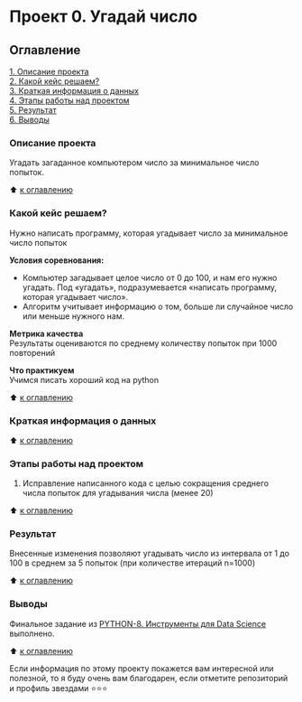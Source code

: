 # Проект 0. Угадай число

## Оглавление  
[1. Описание проекта](https://github.com/IgorA62/Project0/blob/main/README.md#Описание-проекта)  
[2. Какой кейс решаем?](https://github.com/IgorA62/Project0/blob/main/README.md#Какой-кейс-решаем)  
[3. Краткая информация о данных](https://github.com/IgorA62/Project0/blob/main/README.md#Краткая-информация-о-данных)  
[4. Этапы работы над проектом](https://github.com/IgorA62/Project0/blob/main/README.md#Этапы-работы-над-проектом)  
[5. Результат](https://github.com/IgorA62/Project0/blob/main/README.md#Результат)    
[6. Выводы](https://github.com/IgorA62/Project0/blob/main/README.md#Выводы) 

### Описание проекта    
Угадать загаданное компьютером число за минимальное число попыток.

:arrow_up: [к оглавлению](https://github.com/IgorA62/Project0/blob/main/README.md#Оглавление)


### Какой кейс решаем?    
Нужно написать программу, которая угадывает число за минимальное число попыток

**Условия соревнования:**  
- Компьютер загадывает целое число от 0 до 100, и нам его нужно угадать. Под «угадать», подразумевается «написать программу, которая угадывает число».
- Алгоритм учитывает информацию о том, больше ли случайное число или меньше нужного нам.

**Метрика качества**     
Результаты оцениваются по среднему количеству попыток при 1000 повторений

**Что практикуем**     
Учимся писать хороший код на python

:arrow_up: [к оглавлению](https://github.com/IgorA62/Project0/blob/main/README.md#Оглавление)


### Краткая информация о данных

  
:arrow_up: [к оглавлению](https://github.com/IgorA62/Project0/blob/main/README.md#Оглавление)


### Этапы работы над проектом  
1. Исправление написанного кода с целью сокращения среднего числа попыток для угадывания числа (менее 20) 

:arrow_up: [к оглавлению](https://github.com/IgorA62/Project0/blob/main/README.md#Оглавление)


### Результат  
Внесенные изменения позволяют угадывать число из интервала от 1 до 100 в среднем за 5 попыток (при количестве итераций n=1000)

:arrow_up: [к оглавлению](https://github.com/IgorA62/Project0/blob/main/README.md#Оглавление)


### Выводы  
Финальное задание из [PYTHON-8. Инструменты для Data Science](https://skillfactory.ru/data-science-specialization) выполнено.

:arrow_up: [к оглавлению](https://github.com/IgorA62/Project0/blob/main/README.md#Оглавление)


Если информация по этому проекту покажется вам интересной или полезной, то я буду очень вам благодарен, если отметите репозиторий и профиль звездами ⭐️⭐️⭐️
